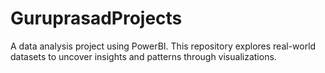 # GuruprasadProjects
A data analysis project using PowerBI. This repository explores real-world datasets to uncover insights and patterns through visualizations. 
